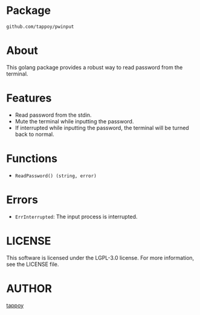 # Package
`github.com/tappoy/pwinput`

# About
This golang package provides a robust way to read password from the terminal.

# Features
- Read password from the stdin.
- Mute the terminal while inputting the password.
- If interrupted while inputting the password, the terminal will be turned back to normal.

# Functions
- `ReadPassword() (string, error)`

# Errors
- `ErrInterrupted`: The input process is interrupted.

# LICENSE
This software is licensed under the LGPL-3.0 license. For more information, see the LICENSE file.

# AUTHOR
[tappoy](https://github.com/tappoy)

